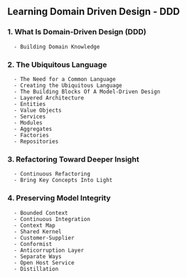 ## Learning Domain Driven Design - DDD

### 1. What Is Domain-Driven Design (DDD)
      - Building Domain Knowledge

### 2. The Ubiquitous Language
      - The Need for a Common Language
      - Creating the Ubiquitous Language
      - The Building Blocks Of A Model-Driven Design
      - Layered Architecture
      - Entities
      - Value Objects
      - Services
      - Modules
      - Aggregates
      - Factories
      - Repositories

### 3. Refactoring Toward Deeper Insight
      - Continuous Refactoring
      - Bring Key Concepts Into Light

### 4. Preserving Model Integrity
      - Bounded Context
      - Continuous Integration
      - Context Map
      - Shared Kernel
      - Customer-Supplier
      - Conformist
      - Anticorruption Layer
      - Separate Ways
      - Open Host Service
      - Distillation